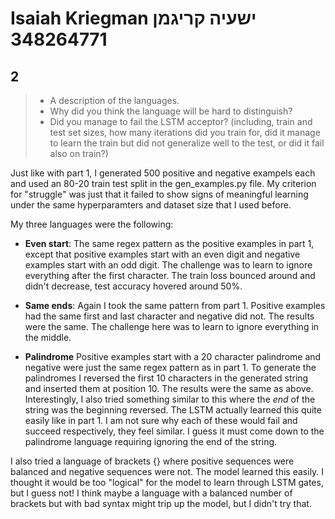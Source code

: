 # Isaiah Kriegman ישעיה קריגמן 348264771

## 2

> * A description of the languages.
> * Why did you think the language will be hard to distinguish?
> * Did you manage to fail the LSTM acceptor? (including, train and test set sizes, how many iterations did you train for, did it manage to learn the train but did not generalize well to the test, or did it fail also on train?)

Just like with part 1, I generated 500 positive and negative exampels each and used an 80-20 train test split in the gen_examples.py file. My criterion for "struggle" was just that it failed to show signs of meaningful learning under the same hyperparamters and dataset size that I used before. 

My three languages were the following:

* **Even start**: The same regex pattern as the positive examples in part 1, except that positive examples start with an even digit and negative examples start with an odd digit. The challenge was to learn to ignore everything after the first character. The train loss bounced around and didn't decrease, test accuracy hovered around 50%.

* **Same ends**: Again I took the same pattern from part 1. Positive examples had the same first and last character and negative did not. The results were the same. The challenge here was to learn to ignore everything in the middle. 

* **Palindrome** Positive examples start with a 20 character palindrome and negative were just the same regex pattern as in part 1. To generate the palindromes I reversed the first 10 characters in the generated string and inserted them at position 10. The results were the same as above. Interestingly, I also tried something similar to this where the *end* of the string was the beginning reversed. The LSTM actually learned this quite easily like in part 1. I am not sure why each of these would fail and succeed respectively, they feel similar. I guess it must come down to the palindrome language requiring ignoring the end of the string. 

I also tried a language of brackets {}[]() where positive sequences were balanced and negative sequences were not. The model learned this easily. I thought it would be too "logical" for the model to learn through LSTM gates, but I guess not! I think maybe a language with a balanced number of brackets but with bad syntax might trip up the model, but I didn't try that. 
